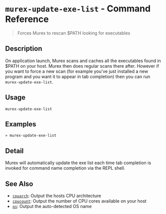# `murex-update-exe-list` - Command Reference

> Forces Murex to rescan $PATH looking for executables

## Description

On application launch, Murex scans and caches all the executables found in
$PATH on your host. Murex then does regular scans there after. However if
you want to force a new scan (for example you've just installed a new
program and you want it to appear in tab completion) then you can run `murex-update-exe-list`.

## Usage

```
murex-update-exe-list
```

## Examples

```
» murex-update-exe-list
```

## Detail

Murex will automatically update the exe list each time tab completion is
invoked for command name completion via the REPL shell.

## See Also

* [`cpuarch`](../commands/cpuarch.md):
  Output the hosts CPU architecture
* [`cpucount`](../commands/cpucount.md):
  Output the number of CPU cores available on your host
* [`os`](../commands/os.md):
  Output the auto-detected OS name